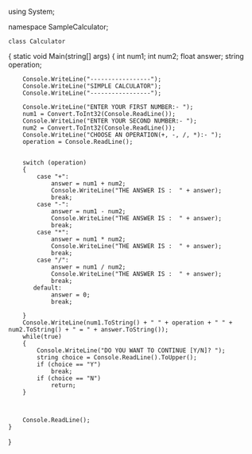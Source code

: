 
using System;

namespace SampleCalculator;


	class Calculator
{
    static void Main(string[] args)
    {
        int num1; 
        int num2;
        float answer;
        string operation;


        Console.WriteLine("-----------------");
        Console.WriteLine("SIMPLE CALCULATOR");
        Console.WriteLine("-----------------");

        Console.WriteLine("ENTER YOUR FIRST NUMBER:- ");
        num1 = Convert.ToInt32(Console.ReadLine());
        Console.WriteLine("ENTER YOUR SECOND NUMBER:- ");
        num2 = Convert.ToInt32(Console.ReadLine());
        Console.WriteLine("CHOOSE AN OPERATION(+, -, /, *):- ");
        operation = Console.ReadLine();


        switch (operation)
        {
            case "+":
                answer = num1 + num2;
                Console.WriteLine("THE ANSWER IS :  " + answer);
                break;
            case "-":
                answer = num1 - num2;
                Console.WriteLine("THE ANSWER IS :  " + answer);
                break;
            case "*":
                answer = num1 * num2;
                Console.WriteLine("THE ANSWER IS :  " + answer);
                break;
            case "/":
                answer = num1 / num2;
                Console.WriteLine("THE ANSWER IS :  " + answer);
                break;
           default:
                answer = 0;
                break;
           
        }
        Console.WriteLine(num1.ToString() + " " + operation + " " + num2.ToString() + " = " + answer.ToString());
        while(true)
        {
            Console.WriteLine("DO YOU WANT TO CONTINUE [Y/N]? ");
            string choice = Console.ReadLine().ToUpper();
            if (choice == "Y")
                break;
            if (choice == "N")
                return;
        }
        


        Console.ReadLine();
    }
}
